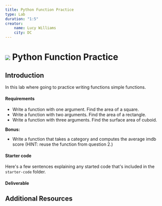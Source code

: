 ```yaml
---
title: Python Function Practice
type: Lab
duration: "1:5"
creator:
    name: Lucy Williams
    city: DC
---
```


# ![](https://ga-dash.s3.amazonaws.com/production/assets/logo-9f88ae6c9c3871690e33280fcf557f33.png) Python Function Practice

## Introduction

In this lab where going to practice writing functions simple functions. 

#### Requirements

- Write a function with one argument. Find the area of a square. 
- Write a function with two arguments. Find the area of a rectangle. 
- Write a function with three arguments. Find the surface area of cuboid.

**Bonus:**
- Write a function that takes a category and computes the average imdb score (HINT: reuse the function from question 2.)

#### Starter code

Here's a few sentences explaining any started code that's included in the `starter-code` folder.

#### Deliverable

## Additional Resources

